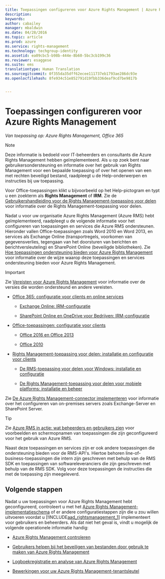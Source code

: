 ```yaml
---
title: Toepassingen configureren voor Azure Rights Management | Azure RMS
description: 
keywords: 
author: cabailey
manager: mbaldwin
ms.date: 04/28/2016
ms.topic: article
ms.prod: azure
ms.service: rights-management
ms.technology: techgroup-identity
ms.assetid: ea09cbc5-b98b-444e-8b60-5bc3cb199c36
ms.reviewer: esaggese
ms.suite: ems
translationtype: Human Translation
ms.sourcegitcommit: 0f355da35dff62ecee111737eb1793ae286dc93e
ms.openlocfilehash: 8fe934c51e852791d19fbb336deaf9cd7be9817b


---
```


# Toepassingen configureren voor Azure Rights Management

*Van toepassing op: Azure Rights Management, Office 365*

> [!NOTE]
> Deze informatie is bedoeld voor IT-beheerders en consultants die Azure Rights Management hebben geïmplementeerd. Als u op zoek bent naar gebruikersondersteuning en informatie over het gebruik van Rights Management voor een bepaalde toepassing of over het openen van een met rechten beveiligd bestand, raadpleegt u de Help-onderwerpen en instructies bij uw toepassing.
>
> Voor Office-toepassingen klikt u bijvoorbeeld op het Help-pictogram en typt u een zoekterm als **Rights Management** of **IRM**. Zie de [Gebruikershandleiding voor de Rights Management-toepassing voor delen](../rms-client/sharing-app-user-guide.md) voor informatie over de Rights Management-toepassing voor delen.

Nadat u voor uw organisatie Azure Rights Management (Azure RMS) hebt geïmplementeerd, raadpleegt u de volgende informatie voor het configureren van toepassingen en services die Azure RMS ondersteunen. Hieronder vallen Office-toepassingen zoals Word 2010 en Word 2013, en services als Exchange Online (transportregels, voorkomen van gegevensverlies, tegengaan van het doorsturen van berichten en berichtversleuteling) en SharePoint Online (beveiligde bibliotheken). Zie [Hoe toepassingen ondersteuning bieden voor Azure Rights Management](../understand-explore/applications-support.md) voor informatie over de wijze waarop deze toepassingen en services ondersteuning bieden voor Azure Rights Management.

> [!IMPORTANT]
> Zie [Vereisten voor Azure Rights Management](../get-started/requirements-azure-rms.md) voor informatie over de versies die worden ondersteund en andere vereisten.

-   [Office 365: configuratie voor clients en online services](configure-office365.md)

    -   [Exchange Online: IRM-configuratie](configure-office365.md#exchange-online-irm-configuration)

    -   [SharePoint Online en OneDrive voor Bedrijven: IRM-configuratie](configure-office365.md#sharepoint-online-and-onedrive-for-business-irm-configuration)

- [Office-toepassingen: configuratie voor clients](configure-office-apps.md)

    -   [Office 2016 en Office 2013](configure-office-apps.md#office-2016-and-office-2013)

    -   [Office 2010](configure-office-apps.md#office-2010)

-   [Rights Management-toepassing voor delen: installatie en configuratie voor clients](configure-sharing-app.md)

    -   [De RMS-toepassing voor delen voor Windows: installatie en configuratie](configure-sharing-app.md#the-rms-sharing-application-for-windows-installation-and-configuration)

    -   [De Rights Management-toepassing voor delen voor mobiele platforms: installatie en beheer](configure-sharing-app.md#the-rms-sharing-application-for-mobile-platforms-installation-and-management)


Zie [De Azure Rights Management-connector implementeren](deploy-rms-connector.md) voor informatie over het configureren van on-premises servers zoals Exchange-Server en SharePoint Server.

> [!TIP]
> Zie [Azure RMS in actie: wat beheerders en gebruikers zien](../understand-explore/what-admins-users-see.md) voor voorbeelden en schermopnamen van toepassingen die zijn geconfigureerd voor het gebruik van Azure RMS.


Naast deze toepassingen en services zijn er ook andere toepassingen die ondersteuning bieden voor de RMS-API's. Hiertoe behoren line-of-business-toepassingen die intern zijn geschreven met behulp van de RMS SDK en toepassingen van softwareleveranciers die zijn geschreven met behulp van de RMS SDK. Volg voor deze toepassingen de instructies die met de toepassing zijn meegeleverd.

## Volgende stappen
Nadat u uw toepassingen voor Azure Rights Management hebt geconfigureerd, controleert u met het [Azure Rights Management-implementatieschema](../plan-design/deployment-roadmap.md) of er andere configuratiestappen zijn die u zou willen uitvoeren voordat u [!INCLUDE[aad_rightsmanagement_1](../includes/aad_rightsmanagement_1_md.md)] implementeert voor gebruikers en beheerders. Als dat niet het geval is, vindt u mogelijk de volgende operationele informatie handig:

- [Azure Rights Management controleren](verify.md)

- [Gebruikers helpen bij het beveiligen van bestanden door gebruik te maken van Azure Rights Management](help-users.md)

- [Logboekregistratie en analyse van Azure Rights Management](log-analyze-usage.md)

- [Bewerkingen voor uw Azure Rights Management-tenantsleutel](operations-tenant-key.md)





<!--HONumber=Jun16_HO4-->


